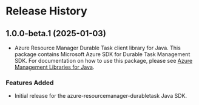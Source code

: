# Release History

## 1.0.0-beta.1 (2025-01-03)

- Azure Resource Manager Durable Task client library for Java. This package contains Microsoft Azure SDK for Durable Task Management SDK. For documentation on how to use this package, please see [Azure Management Libraries for Java](https://aka.ms/azsdk/java/mgmt).

### Features Added

- Initial release for the azure-resourcemanager-durabletask Java SDK.
